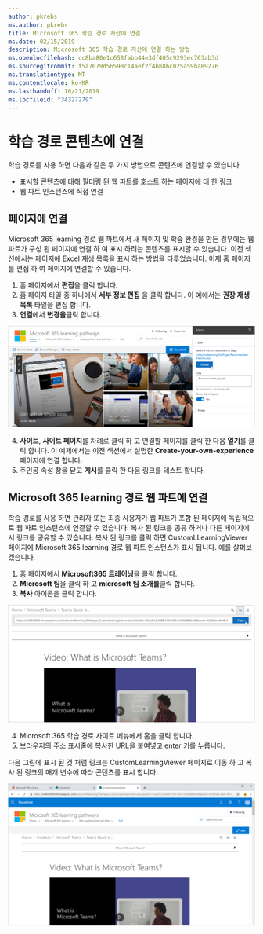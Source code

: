 ```yaml
---
author: pkrebs
ms.author: pkrebs
title: Microsoft 365 학습 경로 자산에 연결
ms.date: 02/15/2019
description: Microsoft 365 학습 경로 자산에 연결 하는 방법
ms.openlocfilehash: cc8ba80e1c658fabb44e3df405c9293ec763ab3d
ms.sourcegitcommit: f5a7079d56598c14aef2f4b886c025a59ba89276
ms.translationtype: MT
ms.contentlocale: ko-KR
ms.lasthandoff: 10/21/2019
ms.locfileid: "34327279"
---
```

# <a name="link-to-learning-pathways-content"></a>학습 경로 콘텐츠에 연결

학습 경로를 사용 하면 다음과 같은 두 가지 방법으로 콘텐츠에 연결할 수 있습니다.

- 표시할 콘텐츠에 대해 필터링 된 웹 파트를 호스트 하는 페이지에 대 한 링크 
- 웹 파트 인스턴스에 직접 연결

## <a name="link-to-a-page"></a>페이지에 연결

Microsoft 365 learning 경로 웹 파트에서 새 페이지 및 학습 환경을 만든 경우에는 웹 파트가 구성 된 페이지에 연결 하 여 표시 하려는 콘텐츠를 표시할 수 있습니다. 이전 섹션에서는 페이지에 Excel 재생 목록을 표시 하는 방법을 다루었습니다. 이제 홈 페이지를 편집 하 여 페이지에 연결할 수 있습니다. 

1. 홈 페이지에서 **편집**을 클릭 합니다.
2. 홈 페이지 타일 중 하나에서 **세부 정보 편집** 을 클릭 합니다. 이 예에서는 **권장 재생 목록** 타일을 편집 합니다.
3. **연결**에서 **변경을**클릭 합니다.

![cg-linktopage-.png](media/cg-linktopage.png)

4. **사이트**, **사이트 페이지**를 차례로 클릭 하 고 연결할 페이지를 클릭 한 다음 **열기**를 클릭 합니다. 이 예제에서는 이전 섹션에서 설명한 **Create-your-own-experience** 페이지에 연결 합니다.
5. 주인공 속성 창을 닫고 **게시**를 클릭 한 다음 링크를 테스트 합니다. 

## <a name="link-to-the-microsoft-365-learning-pathways-web-part"></a>Microsoft 365 learning 경로 웹 파트에 연결
학습 경로를 사용 하면 관리자 또는 최종 사용자가 웹 파트가 포함 된 페이지에 독립적으로 웹 파트 인스턴스에 연결할 수 있습니다. 복사 된 링크를 공유 하거나 다른 페이지에서 링크를 공유할 수 있습니다. 복사 된 링크를 클릭 하면 CustomLLearningViewer 페이지에 Microsoft 365 learning 경로 웹 파트 인스턴스가 표시 됩니다. 예를 살펴보겠습니다. 

1. 홈 페이지에서 **Microsoft365 트레이닝**을 클릭 합니다.
2. **Microsoft 팀**을 클릭 하 고 **microsoft 팀 소개를**클릭 합니다.
3. **복사** 아이콘을 클릭 합니다.

![cg-linktowebpart-.png](media/cg-linktowebpart.png)

4. Microsoft 365 학습 경로 사이트 메뉴에서 홈을 클릭 합니다.
5. 브라우저의 주소 표시줄에 복사한 URL을 붙여넣고 enter 키를 누릅니다. 

다음 그림에 표시 된 것 처럼 링크는 CustomLearningViewer 페이지로 이동 하 고 복사 된 링크의 매개 변수에 따라 콘텐츠를 표시 합니다. 

![cg-linktowebpartviewer-.png](media/cg-linktowebpartviewer.png)

